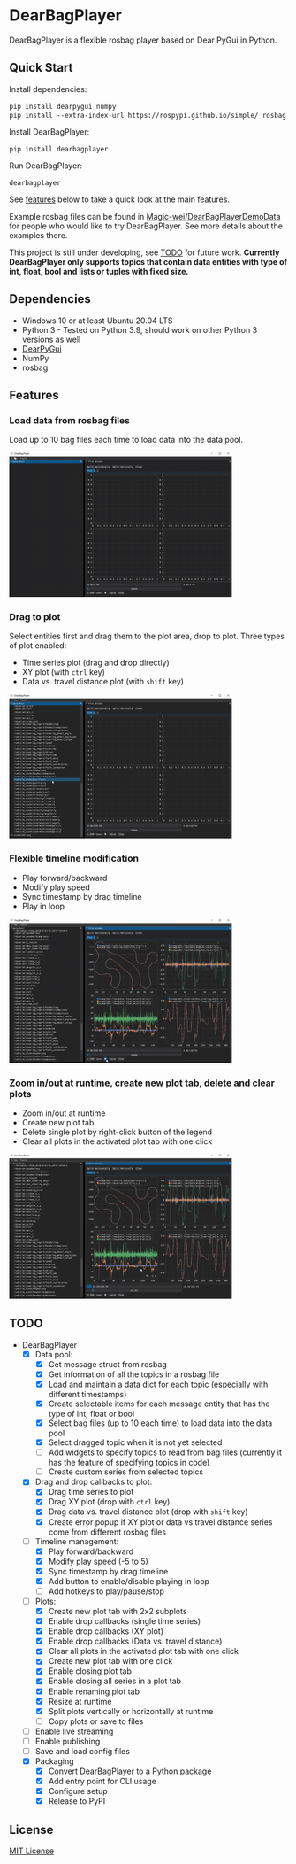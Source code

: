 # DearBagPlayer
DearBagPlayer is a flexible rosbag player based on Dear PyGui in Python.

## Quick Start

Install dependencies:

```shell
pip install dearpygui numpy
pip install --extra-index-url https://rospypi.github.io/simple/ rosbag
```

Install DearBagPlayer:

```shell
pip install dearbagplayer
```

Run DearBagPlayer:

```shell
dearbagplayer
```

See [features](#Features) below to take a quick look at the main features.

Example rosbag files can be found in [Magic-wei/DearBagPlayerDemoData](https://github.com/Magic-wei/DearBagPlayerDemoData) for people who would like to try DearBagPlayer. See more details about the examples there.

This project is still under developing, see [TODO](#TODO) for future work. **Currently DearBagPlayer only supports topics that contain data entities with type of int, float, bool and lists or tuples with fixed size.**

## Dependencies

- Windows 10 or at least Ubuntu 20.04 LTS
- Python 3 - Tested on Python 3.9, should work on other Python 3 versions as well
- [DearPyGui](https://github.com/hoffstadt/DearPyGui)
- NumPy
- rosbag

## Features

### Load data from rosbag files

Load up to 10 bag files each time to load data into the data pool.

<img src="./images/open_bags.gif" style="width:80%;" />

### Drag to plot

Select entities first and drag them to the plot area, drop to plot. Three types of plot enabled:

- Time series plot (drag and drop directly)
- XY plot (with `ctrl` key)
- Data vs. travel distance plot (with `shift` key)

<img src="./images/drag_to_plot.gif" style="width:80%;" />

### Flexible timeline modification

- Play forward/backward
- Modify play speed
- Sync timestamp by drag timeline
- Play in loop

<img src="./images/timeline.gif" style="width:80%;" />

### Zoom in/out at runtime, create new plot tab, delete and clear plots

- Zoom in/out at runtime
- Create new plot tab
- Delete single plot by right-click button of the legend
- Clear all plots in the activated plot tab with one click

<img src="./images/other_features.gif" style="width:80%;" />



## TODO

- DearBagPlayer
  - [x] Data pool:
    - [x] Get message struct from rosbag
    - [x] Get information of all the topics in a rosbag file
    - [x] Load and maintain a data dict for each topic (especially with different timestamps)
    - [x] Create selectable items for each message entity that has the type of int, float or bool
    - [x] Select bag files (up to 10 each time) to load data into the data pool
    - [x] Select dragged topic when it is not yet selected
    - [ ] Add widgets to specify topics to read from bag files (currently it has the feature of specifying topics in code)
    - [ ] Create custom series from selected topics
  - [x] Drag and drop callbacks to plot:
    - [x] Drag time series to plot
    - [x] Drag XY plot (drop with `ctrl` key)
    - [x] Drag data vs. travel distance plot (drop with `shift` key)
    - [x] Create error popup if XY plot or data vs travel distance series come from different rosbag files
  - [ ] Timeline management:
    - [x] Play forward/backward
    - [x] Modify play speed (-5 to 5)
    - [x] Sync timestamp by drag timeline
    - [x] Add button to enable/disable playing in loop
    - [ ] Add hotkeys to play/pause/stop
  - [ ] Plots:
    - [x] Create new plot tab with 2x2 subplots
    - [x] Enable drop callbacks (single time series)
    - [x] Enable drop callbacks (XY plot)
    - [x] Enable drop callbacks (Data vs. travel distance)
    - [x] Clear all plots in the activated plot tab with one click
    - [x] Create new plot tab with one click
    - [x] Enable closing plot tab
    - [x] Enable closing all series in a plot tab
    - [x] Enable renaming plot tab
    - [x] Resize at runtime
    - [x] Split plots vertically or horizontally at runtime
    - [ ] Copy plots or save to files
  - [ ] Enable live streaming
  - [ ] Enable publishing
  - [ ] Save and load config files
  - [x] Packaging
    - [x] Convert DearBagPlayer to a Python package
    - [x] Add entry point for CLI usage
    - [x] Configure setup
    - [x] Release to PyPI

## License

[MIT License](./LICENSE)

